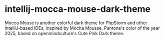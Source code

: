 # intellij-mocca-mouse-dark-theme
Mocca Mouse is another colorful dark theme for PhpStorm and other IntelliJ-based IDEs, inspired by Mocha Mousse, Pantone's color of the year 2025, based on openmindculture's Cute Pink Dark theme.
